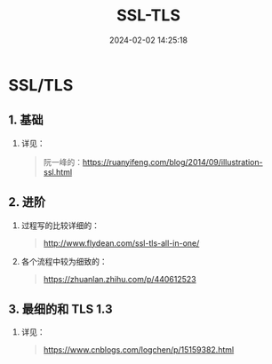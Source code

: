 ﻿---
title: SSL-TLS
date: 2024-02-02 14:25:18
---

# SSL/TLS

## 1. 基础

1. 详见：

    > 阮一峰的：https://ruanyifeng.com/blog/2014/09/illustration-ssl.html

## 2. 进阶

1. 过程写的比较详细的：

    > http://www.flydean.com/ssl-tls-all-in-one/

2. 各个流程中较为细致的：

    > https://zhuanlan.zhihu.com/p/440612523

## 3. 最细的和 TLS 1.3

1. 详见：

    > https://www.cnblogs.com/logchen/p/15159382.html
